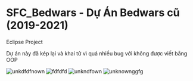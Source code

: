 # SFC_Bedwars - Dự Án Bedwars cũ (2019-2021)
Eclipse Project

Dự án này đã kép lại và khai tử vì quá nhiều bug với không được viết bằng OOP


![unkdfdfnown](https://user-images.githubusercontent.com/58846067/236675190-7eab102d-7a80-4f50-8edc-0164358e6eeb.png)
![fđfdfd](https://user-images.githubusercontent.com/58846067/236675193-7d193bbc-c99e-4ea1-a5e7-a38b8ef6dfa0.png)
![unkndfown](https://user-images.githubusercontent.com/58846067/236675195-b1e8a368-4846-4d8e-8eac-6b29533a10b3.png)
![unknownggfg](https://user-images.githubusercontent.com/58846067/236675196-45c579a4-8bbd-4cbc-bdef-71c13a78ad51.png)
